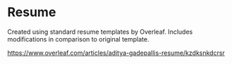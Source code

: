 # Resume

Created using standard resume templates by Overleaf.
Includes modifications in comparison to original template.

https://www.overleaf.com/articles/aditya-gadepallis-resume/kzdksnkdcrsr

